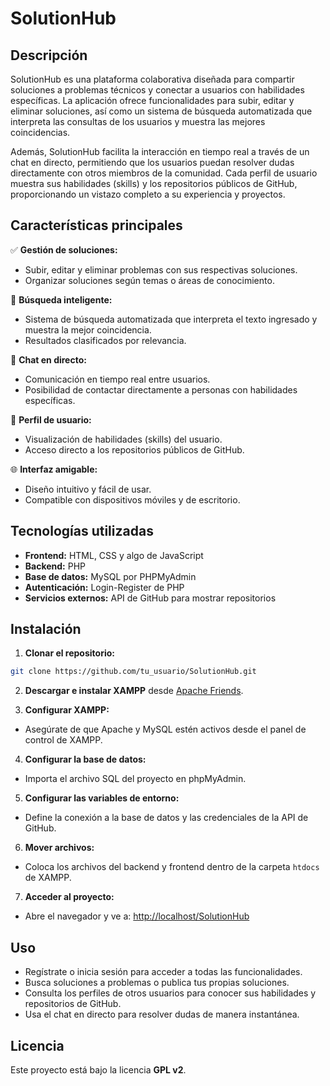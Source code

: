 # SolutionHub

## Descripción

SolutionHub es una plataforma colaborativa diseñada para compartir soluciones a problemas técnicos y conectar a usuarios con habilidades específicas. La aplicación ofrece funcionalidades para subir, editar y eliminar soluciones, así como un sistema de búsqueda automatizada que interpreta las consultas de los usuarios y muestra las mejores coincidencias.

Además, SolutionHub facilita la interacción en tiempo real a través de un chat en directo, permitiendo que los usuarios puedan resolver dudas directamente con otros miembros de la comunidad. Cada perfil de usuario muestra sus habilidades (skills) y los repositorios públicos de GitHub, proporcionando un vistazo completo a su experiencia y proyectos.

## Características principales

✅ **Gestión de soluciones:**
- Subir, editar y eliminar problemas con sus respectivas soluciones.
- Organizar soluciones según temas o áreas de conocimiento.

🔎 **Búsqueda inteligente:**
- Sistema de búsqueda automatizada que interpreta el texto ingresado y muestra la mejor coincidencia.
- Resultados clasificados por relevancia.

💬 **Chat en directo:**
- Comunicación en tiempo real entre usuarios.
- Posibilidad de contactar directamente a personas con habilidades específicas.

👤 **Perfil de usuario:**
- Visualización de habilidades (skills) del usuario.
- Acceso directo a los repositorios públicos de GitHub.

🌐 **Interfaz amigable:**
- Diseño intuitivo y fácil de usar.
- Compatible con dispositivos móviles y de escritorio.

## Tecnologías utilizadas

- **Frontend:** HTML, CSS y algo de JavaScript
- **Backend:** PHP
- **Base de datos:** MySQL por PHPMyAdmin
- **Autenticación:** Login-Register de PHP
- **Servicios externos:** API de GitHub para mostrar repositorios

## Instalación

1. **Clonar el repositorio:**
```bash
git clone https://github.com/tu_usuario/SolutionHub.git
```
2. **Descargar e instalar XAMPP** desde [Apache Friends](https://www.apachefriends.org).

3. **Configurar XAMPP:**
- Asegúrate de que Apache y MySQL estén activos desde el panel de control de XAMPP.

4. **Configurar la base de datos:**
- Importa el archivo SQL del proyecto en phpMyAdmin.

5. **Configurar las variables de entorno:**
- Define la conexión a la base de datos y las credenciales de la API de GitHub.

6. **Mover archivos:**
- Coloca los archivos del backend y frontend dentro de la carpeta `htdocs` de XAMPP.

7. **Acceder al proyecto:**
- Abre el navegador y ve a: [http://localhost/SolutionHub](http://localhost/SolutionHub)

## Uso

- Regístrate o inicia sesión para acceder a todas las funcionalidades.
- Busca soluciones a problemas o publica tus propias soluciones.
- Consulta los perfiles de otros usuarios para conocer sus habilidades y repositorios de GitHub.
- Usa el chat en directo para resolver dudas de manera instantánea.

## Licencia

Este proyecto está bajo la licencia **GPL v2**.
